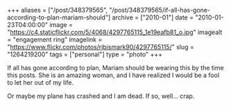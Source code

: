 +++
aliases = ["/post/348379565", "/post/348379565/if-all-has-gone-according-to-plan-mariam-should"]
archive = ["2010-01"]
date = "2010-01-23T04:00:00"
image = "https://c4.staticflickr.com/5/4068/4297765115_1e19eafb81_o.jpg"
imagealt = "engagement ring"
imagelink = "https://www.flickr.com/photos/rjbismark90/4297765115/"
slug = "1264219200"
tags = ["personal"]
type = "photo"
+++

If all has gone according to plan, Mariam should be wearing this by the
time this posts.  She is an amazing woman, and I have realized I would be
a fool to let her out of my life.

Or maybe my plane has crashed and I am dead. If so, well... crap.

